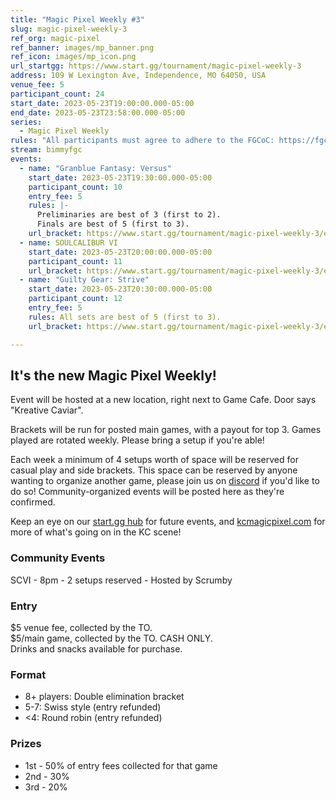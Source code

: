 ```yaml
---
title: "Magic Pixel Weekly #3"
slug: magic-pixel-weekly-3
ref_org: magic-pixel
ref_banner: images/mp_banner.png
ref_icon: images/mp_icon.png
url_startgg: https://www.start.gg/tournament/magic-pixel-weekly-3
address: 109 W Lexington Ave, Independence, MO 64050, USA
venue_fee: 5
participant_count: 24
start_date: 2023-05-23T19:00:00.000-05:00
end_date: 2023-05-23T23:58:00.000-05:00
series:
  - Magic Pixel Weekly
rules: "All participants must agree to adhere to the FGCoC: https://fgcoc.com/"
stream: bimmyfgc
events:
  - name: "Granblue Fantasy: Versus"
    start_date: 2023-05-23T19:30:00.000-05:00
    participant_count: 10
    entry_fee: 5
    rules: |-
      Preliminaries are best of 3 (first to 2).  
      Finals are best of 5 (first to 3).
    url_bracket: https://www.start.gg/tournament/magic-pixel-weekly-3/events/granblue-fantasy-versus/brackets/1374708/2090073
  - name: SOULCALIBUR VI
    start_date: 2023-05-23T20:00:00.000-05:00
    participant_count: 11
    url_bracket: https://www.start.gg/tournament/magic-pixel-weekly-3/events/scvi-double-elimination/brackets/1382662/2100865
  - name: "Guilty Gear: Strive"
    start_date: 2023-05-23T20:30:00.000-05:00
    participant_count: 12
    entry_fee: 5
    rules: All sets are best of 5 (first to 3).
    url_bracket: https://www.start.gg/tournament/magic-pixel-weekly-3/events/strive/brackets/1374706/2090071

---
```


## It's the new Magic Pixel Weekly! 

Event will be hosted at a new location, right next to Game Cafe. Door says "Kreative Caviar".   

Brackets will be run for posted main games, with a payout for top 3. Games played are rotated weekly. Please bring a setup if you're able!

Each week a minimum of 4 setups worth of space will be reserved for casual play and side brackets. This space can be reserved by anyone wanting to organize another game, please join us on  [discord](https://discord.gg/jkmn6CVrrQ) if you'd like to do so! Community-organized events will be posted here as they're confirmed.

Keep an eye on our [start.gg hub](https://www.start.gg/hub/magic-pixel) for future events, and [kcmagicpixel.com](https://kcmagicpixel.com) for more of what's going on in the KC scene!

### Community Events

SCVI - 8pm - 2 setups reserved - Hosted by Scrumby

### Entry

$5 venue fee, collected by the TO.  
$5/main game, collected by the TO. CASH ONLY.  
Drinks and snacks available for purchase.

### Format

- 8+ players: Double elimination bracket
- 5-7: Swiss style (entry refunded)
- <4: Round robin (entry refunded)

### Prizes

- 1st - 50% of entry fees collected for that game
- 2nd - 30%
- 3rd - 20%
  